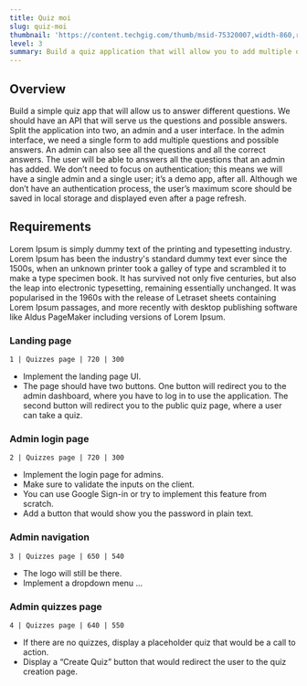 ```yaml
---
title: Quiz moi
slug: quiz-moi
thumbnail: 'https://content.techgig.com/thumb/msid-75320007,width-860,resizemode-4/Python-is-the-most-preferred-programming-language.jpg?216831'
level: 3
summary: Build a quiz application that will allow you to add multiple quizzes from an admin dashboard. You will also have a user view, which will enable you to answer the quizzes that you have created.
---
```


## Overview

Build a simple quiz app that will allow us to answer different questions. We should have an API that will serve us the questions and possible answers. Split the application into two, an admin and a user interface. In the admin interface, we need a single form to add multiple questions and possible answers. An admin can also see all the questions and all the correct answers. The user will be able to answers all the questions that an admin has added. We don’t need to focus on authentication; this means we will have a single admin and a single user; it’s a demo app, after all. Although we don’t have an authentication process, the user’s maximum score should be saved in local storage and displayed even after a page refresh.

## Requirements

Lorem Ipsum is simply dummy text of the printing and typesetting industry. Lorem Ipsum has been the industry's standard dummy text ever since the 1500s, when an unknown printer took a galley of type and scrambled it to make a type specimen book. It has survived not only five centuries, but also the leap into electronic typesetting, remaining essentially unchanged. It was popularised in the 1960s with the release of Letraset sheets containing Lorem Ipsum passages, and more recently with desktop publishing software like Aldus PageMaker including versions of Lorem Ipsum.

### Landing page

```Image
1 | Quizzes page | 720 | 300
```

- Implement the landing page UI.
- The page should have two buttons. One button will redirect you to the admin dashboard, where you have to log in to use the application. The second button will redirect you to the public quiz page, where a user can take a quiz.

### Admin login page

```Image
2 | Quizzes page | 720 | 300
```

- Implement the login page for admins.
- Make sure to validate the inputs on the client.
- You can use Google Sign-in or try to implement this feature from scratch.
- Add a button that would show you the password in plain text.

### Admin navigation

```Image
3 | Quizzes page | 650 | 540
```

- The logo will still be there.
- Implement a dropdown menu …

### Admin quizzes page

```Image
4 | Quizzes page | 640 | 550
```

- If there are no quizzes, display a placeholder quiz that would be a call to action.
- Display a “Create Quiz” button that would redirect the user to the quiz creation page.
